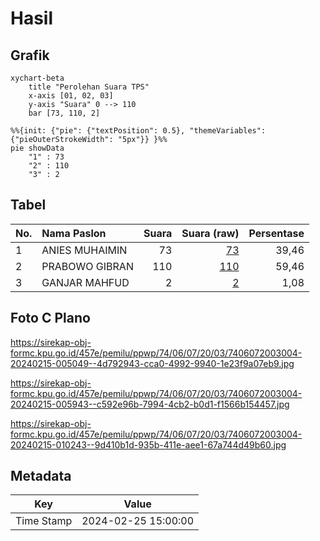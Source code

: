 # Hasil

## Grafik

```mermaid
xychart-beta
    title "Perolehan Suara TPS"
    x-axis [01, 02, 03]
    y-axis "Suara" 0 --> 110
    bar [73, 110, 2]
```

```mermaid
%%{init: {"pie": {"textPosition": 0.5}, "themeVariables": {"pieOuterStrokeWidth": "5px"}} }%%
pie showData
    "1" : 73
    "2" : 110
    "3" : 2
```

## Tabel

| No. | Nama Paslon    | Suara | Suara (raw) | Persentase |
|:--- |:-------------- | -----:| -----------:| ----------:|
| 1   | ANIES MUHAIMIN | 73    | [73][p-1]   | 39,46      |
| 2   | PRABOWO GIBRAN | 110   | [110][p-2]  | 59,46      |
| 3   | GANJAR MAHFUD  | 2     | [2][p-3]    | 1,08       |


[p-1]: https://github.com/gigit-pemilu/pemilu-2024-74-sulawesi-tenggara/blob/main/pilpres/hitung-suara/sub/74-sulawesi-tenggara/sub/06-bombana/sub/07-poleang-barat/sub/2003-timbala/sub/004-tps/sub/paslon-1.txt
[p-2]: https://github.com/gigit-pemilu/pemilu-2024-74-sulawesi-tenggara/blob/main/pilpres/hitung-suara/sub/74-sulawesi-tenggara/sub/06-bombana/sub/07-poleang-barat/sub/2003-timbala/sub/004-tps/sub/paslon-2.txt
[p-3]: https://github.com/gigit-pemilu/pemilu-2024-74-sulawesi-tenggara/blob/main/pilpres/hitung-suara/sub/74-sulawesi-tenggara/sub/06-bombana/sub/07-poleang-barat/sub/2003-timbala/sub/004-tps/sub/paslon-3.txt

## Foto C Plano

https://sirekap-obj-formc.kpu.go.id/457e/pemilu/ppwp/74/06/07/20/03/7406072003004-20240215-005049--4d792943-cca0-4992-9940-1e23f9a07eb9.jpg

https://sirekap-obj-formc.kpu.go.id/457e/pemilu/ppwp/74/06/07/20/03/7406072003004-20240215-005943--c592e96b-7994-4cb2-b0d1-f1566b154457.jpg

https://sirekap-obj-formc.kpu.go.id/457e/pemilu/ppwp/74/06/07/20/03/7406072003004-20240215-010243--9d410b1d-935b-411e-aee1-67a744d49b60.jpg


## Metadata

| Key        | Value               |
| ---------- | ------------------- |
| Time Stamp | 2024-02-25 15:00:00 |



